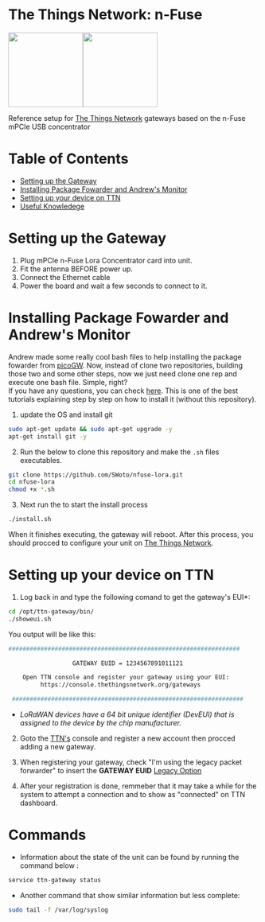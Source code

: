 # The Things Network: n-Fuse 

<img src="https://www.thethingsnetwork.org/spa/static/img/b403019.png" height="150"/><img src="https://www.n-fuse.co/assets/products/lrwccx/lrwccx-mpcie_w_shield_w_label_500.png" height="150"/>

Reference setup for [The Things Network](http://thethingsnetwork.org/) gateways based on the n-Fuse mPCIe USB concentrator

# Table of Contents
- [Setting up the Gateway](#setting-up-the-gateway)
- [Installing Package Fowarder and Andrew's Monitor](#installing-package-fowarder-and-andrews-monitor)
- [Setting up your device on TTN](#setting-up-your-device-on-ttn)
- [Useful Knowledege](#useful-knowledege)

# Setting up the Gateway

1. Plug mPCIe n-Fuse Lora Concentrator card into unit.
1. Fit the antenna BEFORE power up.
1. Connect the Ethernet cable
1. Power the board and wait a few seconds to connect to it.

# Installing Package Fowarder and Andrew's Monitor
Andrew made some really cool bash files to help installing the package fowarder from [picoGW](https://github.com/Lora-net/picoGW_packet_forwarder). Now, instead of clone two repositories, building those two and some other steps, now we just need clone one rep and execute one bash file. Simple, right?   
If you have any questions, you can check [here](https://thomasflummer.com/projects/lora-gateway/). This is one of the best tutorials explaining step by step on how to install it (without this repository).

1. update the OS and install git
```bash
sudo apt-get update && sudo apt-get upgrade -y
apt-get install git -y
```

2. Run the below to clone this repository and make the `.sh` files executables.
```bash
git clone https://github.com/SWoto/nfuse-lora.git
cd nfuse-lora
chmod +x *.sh
```

3. Next run the to start the install process
```bash
./install.sh
```
When it finishes executing, the gateway will reboot. After this process, you should procced to configure your unit on [The Things Network](https://www.thethingsnetwork.org/).

# Setting up your device on TTN

1. Log back in and type the following  comand to get the gateway's EUI*:
```bash
cd /opt/ttn-gateway/bin/
./showeui.sh
```
You output will be like this:
```bash
#################################################################

                  GATEWAY EUID = 1234567891011121

    Open TTN console and register your gateway using your EUI: 
         https://console.thethingsnetwork.org/gateways 

 #################################################################
 ```
* _LoRaWAN devices have a 64 bit unique identifier (DevEUI) that is assigned to the device by the chip manufacturer._

2. Goto the [TTN's](https://console.thethingsnetwork.org/gateways) console and register a new account then procced adding a new gateway.
  
3. When registering your gateway, check "I'm using the legacy packet forwarder" to insert the **GATEWAY EUID**
[Legacy Option](/images/TTNlegacyOption.png)
  
4. After your registration is done, remmeber that it may take a while for the system to attempt a connection and to show as "connected" on TTN dashboard. 

# Commands

- Information about the state of the unit can be found by running the command below :
```bash
service ttn-gateway status
```
- Another command that show similar information but less complete:
```bash
sudo tail -f /var/log/syslog
```

